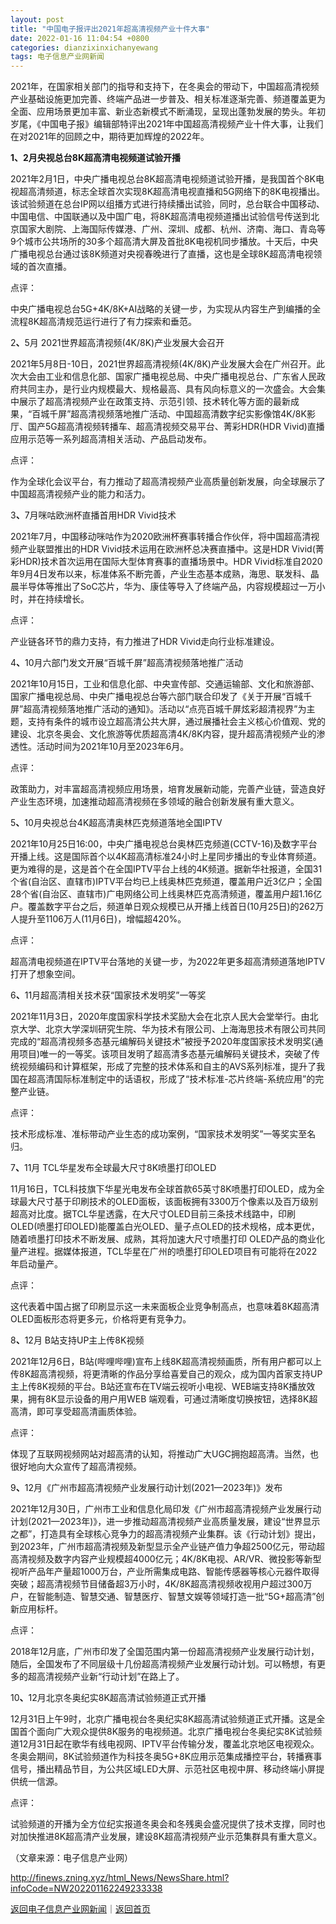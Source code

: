 ```yaml
---
layout: post
title: "中国电子报评出2021年超高清视频产业十件大事"
date: 2022-01-16 11:04:54 +0800
categories: dianzixinxichanyewang
tags: 电子信息产业网新闻
---
```

<p>2021年，在国家相关部门的指导和支持下，在冬奥会的带动下，中国超高清视频产业基础设施更加完善、终端产品进一步普及、相关标准逐渐完善、频道覆盖更为全面、应用场景更加丰富、新业态新模式不断涌现，呈现出蓬勃发展的势头。年初岁尾，《中国电子报》编辑部特评出2021年中国超高清视频产业十件大事，让我们在对2021年的回顾之中，期待更加辉煌的2022年。</p><p><strong>1、2月央视总台8K超高清电视频道试验开播</strong></p><p>2021年2月1日，中央广播电视总台8K超高清电视频道试验开播，是我国首个8K电视超高清频道，标志全球首次实现8K超高清电视直播和5G网络下的8K电视播出。该试验频道在总台IP网以组播方式进行持续播出试验，同时，总台联合中国移动、中国电信、中国联通以及中国广电，将8K超高清电视频道播出试验信号传送到北京国家大剧院、上海国际传媒港、广州、深圳、成都、杭州、济南、海口、青岛等9个城市公共场所的30多个超高清大屏及首批8K电视机同步播放。十天后，中央广播电视总台通过该8K频道对央视春晚进行了直播，这也是全球8K超高清电视领域的首次直播。</p><p>点评：</p><p>中央广播电视总台5G+4K/8K+AI战略的关键一步，为实现从内容生产到编播的全流程8K超高清规范运行进行了有力探索和垂范。</p><p>2<strong>、</strong>5月 2021世界超高清视频(4K/8K)产业发展大会召开</p><p>2021年5月8日-10日，2021世界超高清视频(4K/8K)产业发展大会在广州召开。此次大会由工业和信息化部、国家广播电视总局、中央广播电视总台、广东省人民政府共同主办，是行业内规模最大、规格最高、具有风向标意义的一次盛会。大会集中展示了超高清视频产业在政策支持、示范引领、技术转化等方面的最新成果，“百城千屏”超高清视频落地推广活动、中国超高清数字纪实影像馆4K/8K影厅、国产5G超高清视频转播车、超高清视频交易平台、菁彩HDR(HDR Vivid)直播应用示范等一系列超高清相关活动、产品启动发布。</p><p>点评：</p><p>作为全球化会议平台，有力推动了超高清视频产业高质量创新发展，向全球展示了中国超高清视频产业的能力和活力。</p><p>3<strong>、</strong>7月咪咕欧洲杯直播首用HDR Vivid技术</p><p>2021年7月，中国移动咪咕作为2020欧洲杯赛事转播合作伙伴，将中国超高清视频产业联盟推出的HDR Vivid技术运用在欧洲杯总决赛直播中。这是HDR Vivid(菁彩HDR)技术首次运用在国际大型体育赛事的直播场景中。HDR Vivid标准自2020年9月4日发布以来，标准体系不断完善，产业生态基本成熟，海思、联发科、晶晨半导体等推出了SoC芯片，华为、康佳等导入了终端产品，内容规模超过一万小时，并在持续增长。</p><p>点评：</p><p>产业链各环节的鼎力支持，有力推进了HDR Vivid走向行业标准建设。</p><p>4<strong>、</strong>10月六部门发文开展“百城千屏”超高清视频落地推广活动</p><p>2021年10月15日，工业和信息化部、中央宣传部、交通运输部、文化和旅游部、国家广播电视总局、中央广播电视总台等六部门联合印发了《关于开展“百城千屏”超高清视频落地推广活动的通知》。活动以“点亮百城千屏炫彩超清视界”为主题，支持有条件的城市设立超高清公共大屏，通过展播社会主义核心价值观、党的建设、北京冬奥会、文化旅游等优质超高清4K/8K内容，提升超高清视频产业的渗透性。活动时间为2021年10月至2023年6月。</p><p>点评：</p><p>政策助力，对丰富超高清视频应用场景，培育发展新动能，完善产业链，营造良好产业生态环境，加速推动超高清视频在多领域的融合创新发展有重大意义。</p><p>5<strong>、</strong>10月央视总台4K超高清奥林匹克频道落地全国IPTV</p><p>2021年10月25日16:00，中央广播电视总台奥林匹克频道(CCTV-16)及数字平台开播上线。这是国际首个以4K超高清标准24小时上星同步播出的专业体育频道。更为难得的是，这是首个在全国IPTV平台上线的4K频道。据新华社报道，全国31个省(自治区、直辖市)IPTV平台均已上线奥林匹克频道，覆盖用户近3亿户；全国28个省(自治区、直辖市)广电网络公司上线奥林匹克高清频道，覆盖用户超1.16亿户。覆盖数字平台之后，频道单日观众规模已从开播上线首日(10月25日)的262万人提升至1106万人(11月6日)，增幅超420%。</p><p>点评：</p><p>超高清电视频道在IPTV平台落地的关键一步，为2022年更多超高清频道落地IPTV打开了想象空间。</p><p>6<strong>、</strong>11月超高清相关技术获“国家技术发明奖”一等奖</p><p>2021年11月3日，2020年度国家科学技术奖励大会在北京人民大会堂举行。由北京大学、北京大学深圳研究生院、华为技术有限公司、上海海思技术有限公司共同完成的“超高清视频多态基元编解码关键技术”被授予2020年度国家技术发明奖(通用项目)唯一的一等奖。该项目发明了超高清多态基元编解码关键技术，突破了传统视频编码和计算框架，形成了完整的技术体系和自主的AVS系列标准，提升了我国在超高清国际标准制定中的话语权，形成了“技术标准-芯片终端-系统应用”的完整产业链。</p><p>点评：</p><p>技术形成标准、准标带动产业生态的成功案例，“国家技术发明奖”一等奖实至名归。</p><p>7<strong>、</strong>11月 TCL华星发布全球最大尺寸8K喷墨打印OLED</p><p>11月16日，TCL科技旗下华星光电发布全球首款65英寸8K喷墨打印OLED，成为全球最大尺寸基于印刷技术的OLED面板，该面板拥有3300万个像素以及百万级别超高对比度。据TCL华星透露，在大尺寸OLED目前三条技术线路中，印刷OLED(喷墨打印OLED)能覆盖白光OLED、量子点OLED的技术规格，成本更优，随着喷墨打印技术不断发展、成熟，其将加速大尺寸喷墨打印 OLED产品的商业化量产进程。据媒体报道，TCL华星在广州的喷墨打印OLED项目有可能将在2022年启动量产。</p><p>点评：</p><p>这代表着中国占据了印刷显示这一未来面板企业竞争制高点，也意味着8K超高清OLED面板形态将更多元，价格将更有竞争力。</p><p>8<strong>、</strong>12月 B站支持UP主上传8K视频</p><p>2021年12月6日，B站(哔哩哔哩)宣布上线8K超高清视频画质，所有用户都可以上传8K超高清视频，将更清晰的作品分享给喜爱自己的观众，成为国内首家支持UP主上传8K视频的平台。B站还宣布在TV端云视听小电视、WEB端支持8K播放效果，拥有8K显示设备的用户用WEB 端观看，可通过清晰度切换按钮，选择8K超高清，即可享受超高清画质体验。</p><p>点评：</p><p>体现了互联网视频网站对超高清的认知，将推动广大UGC拥抱超高清。当然，也很好地向大众宣传了超高清视频。 </p><p>9<strong>、</strong>12月《广州市超高清视频产业发展行动计划(2021—2023年)》发布</p><p>2021年12月30日，广州市工业和信息化局印发《广州市超高清视频产业发展行动计划(2021—2023年)》，进一步推动超高清视频产业高质量发展，建设“世界显示之都”，打造具有全球核心竞争力的超高清视频产业集群。该《行动计划》提出，到2023年，广州市超高清视频及新型显示全产业链产值力争超2500亿元，带动超高清视频及数字内容产业规模超4000亿元；4K/8K电视、AR/VR、微投影等新型视听产品年产量超1000万台，产业所需集成电路、智能传感器等核心元器件取得突破；超高清视频节目储备超3万小时，4K/8K超高清视频收视用户超过300万户，在智能制造、智慧交通、智慧医疗、智慧文娱等领域打造一批“5G+超高清”创新应用标杆。</p><p>点评：</p><p>2018年12月底，广州市印发了全国范围内第一份超高清视频产业发展行动计划，随后，全国发布了不同层级十几份超高清视频产业发展行动计划。可以畅想，有更多的超高清视频产业新“行动计划”在路上了。</p><p>10<strong>、</strong>12月北京冬奥纪实8K超高清试验频道正式开播</p><p>12月31日上午9时，北京广播电视台冬奥纪实8K超高清试验频道正式开播。这是全国首个面向广大观众提供8K服务的电视频道。北京广播电视台冬奥纪实8K试验频道12月31日起在歌华有线电视网、IPTV平台传输分发，覆盖北京地区电视观众。冬奥会期间，8K试验频道作为科技冬奥5G+8K应用示范集成播控平台，转播赛事信号，播出精品节目，为公共区域LED大屏、示范社区电视中屏、移动终端小屏提供统一信源。</p><p>点评：</p><p>试验频道的开播为全方位纪实报道冬奥会和冬残奥会盛况提供了技术支撑，同时也对加快推进8K超高清产业发展，建设8K超高清视频产业示范集群具有重大意义。</p><p class="em_media">（文章来源：电子信息产业网）</p>

<http://finews.zning.xyz/html_News/NewsShare.html?infoCode=NW202201162249233338>

[返回电子信息产业网新闻](//finews.withounder.com/category/dianzixinxichanyewang.html)｜[返回首页](//finews.withounder.com/)